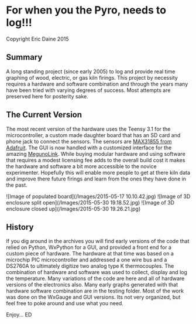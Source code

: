 For when you the Pyro, needs to log!!!
======================================
Copyright Eric Daine 2015<br/>

Summary
----

A long standing project (since early 2005) to log and provide real time graphing of wood, electric, or gas kiln firings.
This project by necessity requires a hardware and software combination and through the years many have been tried with 
varying degrees of success. Most attempts are preserved here for posterity sake.

The Current Version
-----------
The most recent version of the hardware uses the Teensy 3.1 for the microcontroller, a custom made daughter board that has an SD card and phone jack
 to connect the sensors. The sensors are [MAX31855 from Adafruit](http://www.adafruit.com/product/269). The GUI is now handled with a customized interface
 for the amazing [MegunoLink](http://www.megunolink.com/).
 While buying modular hardware and using software that requires a modest licensing fee adds to the overall build cost it makes the 
 hardware and software a bit more accessible to the novice experimenter. 
 Hopefully this will enable more people to get at there kiln data and improve there future firings and learn from the ones they have done in the past.

![Image of populated board](/Images/2015-05-17 10.10.42.jpg)
![Image of 3D enclosure split open](/Images/2015-05-30 19.18.52.jpg)
![Image of 3D enclosure closed up](/Images/2015-05-30 19.26.21.jpg)

History
-----
If you dig around in the archives you will find early versions of the code that relied on Python, WxPython for a GUI, and provided a front end for a custom piece of hardware. The hardware at that time was based on a microchip PIC microcontroller and addressed a one wire bus and a DS2760A to ultimately digitize two analog type K thermocouples. The combination of hardware and software was used to collect, display and log the temperature. Many variations of the code are here and all of hardware versions of the electronics also. Many early graphs generated with that hardware software combination are in the testing folder. Most of the work was done on the WxGauge and GUI versions. Its not very organized, but feel free to poke around and use what you need.

Enjoy... ED